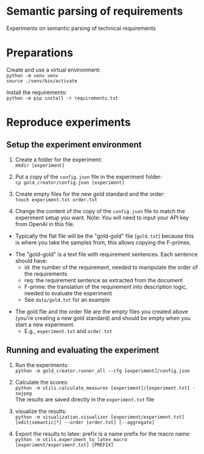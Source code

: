 # Semantic parsing of requirements

Experiments on semantic parsing of technical requirements

# Preparations
Create and use a virtual environment:  
`python -m venv venv`  
`source ./venv/bin/activate`  

Install the requirements:  
`python -m pip install -r requirements.txt`

# Reproduce experiments

## Setup the experiment environment

1. Create a folder for the experiment:  
`mkdir [experiment]`  

2. Put a copy of the `config.json` file in the experiment folder:  
`cp gold_creator/config.json [experiment]`  

3. Create empty files for the new gold standard and the order:  
``touch experiment.txt order.txt``

4. Change the content of the copy of the `config.json` file to match the experiment setup you want. Note: You will need to input your API key from OpenAI in this file.

- Typically the flat file will be the "gold-gold" file (`gold.txt`) because this is where you take the samples from, this allows copying the F-primes.
* The "gold-gold" is a text file with requirement sentences. Each sentence should have:
    * id: the number of the requirement, needed to manipulate the order of the requirements
    * req: the requirement sentence as extracted from the document
    * F-prime: the translation of the requirement into description logic, needed to evaluate the experiment
    * See ``data/gold.txt`` for an example
- The gold file and the order file are the empty files you created above (you're creating a new gold standard) and should be empty when you start a new experiment.
    - E.g., `experiment.txt` and ``order.txt``

## Running and evaluating the experiment

1. Run the experiments:  
`python -m gold_creator.runner_all --cfg [experiment]/config.json`

2. Calculate the scores:  
`python -m utils.calculate_measures [experiment]/[experiment.txt] -swjpeg`  
The results are saved directly in the `experiment.txt` file

3. visualize the results:  
`python -m visualization.visualizer [experiment/experiment.txt] [edit|semantic|*] --order [order.txt] [--aggregate]`

4. Export the results to latex: prefix is a name prefix for the macro name:  
``python -m utils.experiment_to_latex_macro [experiment/experiment.txt] [PREFIX]``
